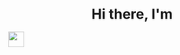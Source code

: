 <h1 align="center">Hi there, I'm </h1>
<img src="https://github.com/blackcater/blackcater/raw/main/images/Hi.gif" height="32"/></h1>





